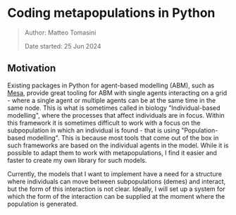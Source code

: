 # Coding metapopulations in Python

> Author: Matteo Tomasini
>
> Date started: 25 Jun 2024

## Motivation

Existing packages in Python for agent-based modelling (ABM), such as [Mesa](https://mesa.readthedocs.io/en/stable/), provide great tooling for ABM with single agents interacting on a grid - where a single agent or multiple agents can be at the same time in the same node. This is what is sometimes called in biology "Individual-based modelling", where the processes that affect individuals are in focus. Within this framework it is sometimes difficult to work with a focus on the subpopulation in which an individual is found - that is using "Population-based modelling". This is because most tools that come out of the box in such frameworks are based on the individual agents in the model. While it is possible to adapt them to work with metapopulations, I find it easier and faster to create my own library for such models.

Currently, the models that I want to implement have a need for a structure where individuals can move between subpopulations (demes) and interact, but the form of this interaction is not clear. Ideally, I will set up a system for which the form of the interaction can be supplied at the moment where the population is generated.
